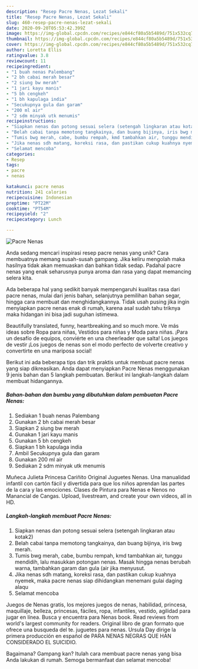 ```yaml
---
description: "Resep Pacre Nenas, Lezat Sekali"
title: "Resep Pacre Nenas, Lezat Sekali"
slug: 460-resep-pacre-nenas-lezat-sekali
date: 2020-09-20T05:53:42.399Z
image: https://img-global.cpcdn.com/recipes/e844cf80a5b5489d/751x532cq70/pacre-nenas-foto-resep-utama.jpg
thumbnail: https://img-global.cpcdn.com/recipes/e844cf80a5b5489d/751x532cq70/pacre-nenas-foto-resep-utama.jpg
cover: https://img-global.cpcdn.com/recipes/e844cf80a5b5489d/751x532cq70/pacre-nenas-foto-resep-utama.jpg
author: Loretta Ellis
ratingvalue: 3.8
reviewcount: 11
recipeingredient:
- "1 buah nenas Palembang"
- "2 bh cabai merah besar"
- "2 siung bw merah"
- "1 jari kayu manis"
- "5 bh cengkeh"
- "1 bh kapulaga india"
- "Secukupnya gula dan garam"
- "200 ml air"
- "2 sdm minyak utk menumis"
recipeinstructions:
- "Siapkan nenas dan potong sesuai selera (setengah lingkaran atau kotak2)"
- "Belah cabai tanpa memotong tangkainya, dan buang bijinya, iris bwg merah."
- "Tumis bwg merah, cabe, bumbu rempah, kmd tambahkan air, tunggu mendidih, lalu masukkan potongan nenas. Masak hingga nenas berubah warna, tambahkan garam dan gula (air jika menyusut."
- "Jika nenas sdh matang, koreksi rasa, dan pastikan cukup kuahnya nyemek, maka pacre nenas siap dihidangkan menemani gulai daging alaqu"
- "Selamat mencoba"
categories:
- Resep
tags:
- pacre
- nenas

katakunci: pacre nenas 
nutrition: 241 calories
recipecuisine: Indonesian
preptime: "PT22M"
cooktime: "PT54M"
recipeyield: "2"
recipecategory: Lunch

---
```



![Pacre Nenas](https://img-global.cpcdn.com/recipes/e844cf80a5b5489d/751x532cq70/pacre-nenas-foto-resep-utama.jpg)

Anda sedang mencari inspirasi resep pacre nenas yang unik? Cara membuatnya memang susah-susah gampang. Jika keliru mengolah maka hasilnya tidak akan memuaskan dan bahkan tidak sedap. Padahal pacre nenas yang enak seharusnya punya aroma dan rasa yang dapat memancing selera kita.

Ada beberapa hal yang sedikit banyak mempengaruhi kualitas rasa dari pacre nenas, mulai dari jenis bahan, selanjutnya pemilihan bahan segar, hingga cara membuat dan menghidangkannya. Tidak usah pusing jika ingin menyiapkan pacre nenas enak di rumah, karena asal sudah tahu triknya maka hidangan ini bisa jadi suguhan istimewa.

Beautifully translated, funny, heartbreaking.and so much more. Ve más ideas sobre Ropa para niñas, Vestidos para niñas y Moda para niñas. ¡Para un desafío de equipos, conviérte en una cheerleader que salta! Los juegos de vestir ¡Los juegos de nenas son el modo perfecto de volverte creativo y convertirte en una mariposa social!


Berikut ini ada beberapa tips dan trik praktis untuk membuat pacre nenas yang siap dikreasikan. Anda dapat menyiapkan Pacre Nenas menggunakan 9 jenis bahan dan 5 langkah pembuatan. Berikut ini langkah-langkah dalam membuat hidangannya.

<!--inarticleads1-->

##### Bahan-bahan dan bumbu yang dibutuhkan dalam pembuatan Pacre Nenas:

1. Sediakan 1 buah nenas Palembang
1. Gunakan 2 bh cabai merah besar
1. Siapkan 2 siung bw merah
1. Gunakan 1 jari kayu manis
1. Gunakan 5 bh cengkeh
1. Siapkan 1 bh kapulaga india
1. Ambil Secukupnya gula dan garam
1. Gunakan 200 ml air
1. Sediakan 2 sdm minyak utk menumis


Muñeca Julieta Princesa Cariñito Original Juguetes Nenas. Una manualidad infantil con cartón fácil y divertida para que los niños aprendan las partes de la cara y las emociones. Clases de Pintura para Nenas e Nenos no Manancial de Cangas. Upload, livestream, and create your own videos, all in HD. 

<!--inarticleads2-->

##### Langkah-langkah membuat Pacre Nenas:

1. Siapkan nenas dan potong sesuai selera (setengah lingkaran atau kotak2)
1. Belah cabai tanpa memotong tangkainya, dan buang bijinya, iris bwg merah.
1. Tumis bwg merah, cabe, bumbu rempah, kmd tambahkan air, tunggu mendidih, lalu masukkan potongan nenas. Masak hingga nenas berubah warna, tambahkan garam dan gula (air jika menyusut.
1. Jika nenas sdh matang, koreksi rasa, dan pastikan cukup kuahnya nyemek, maka pacre nenas siap dihidangkan menemani gulai daging alaqu
1. Selamat mencoba


Juegos de Nenas gratis, los mejores juegos de nenas, habilidad, princesa, maquillaje, belleza, princesas, fáciles, ropa, infantiles, vestido, agilidad para jugar en línea. Busca y encuentra para Nenas book. Read reviews from world&#39;s largest community for readers. Original libro de gran formato que ofrece una busqueda del te. juguetes para nenas. Ursula Day dirige la primera producción en español de PARA NENAS NEGRAS QUE HAN CONSIDERADO EL SUICIDIO. 

Bagaimana? Gampang kan? Itulah cara membuat pacre nenas yang bisa Anda lakukan di rumah. Semoga bermanfaat dan selamat mencoba!
